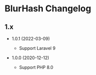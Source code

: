 # BlurHash Changelog

## 1.x

- 1.0.1 (2022-03-09)
  - Support Laravel 9

- 1.0.0 (2020-12-12)
  - Support PHP 8.0
